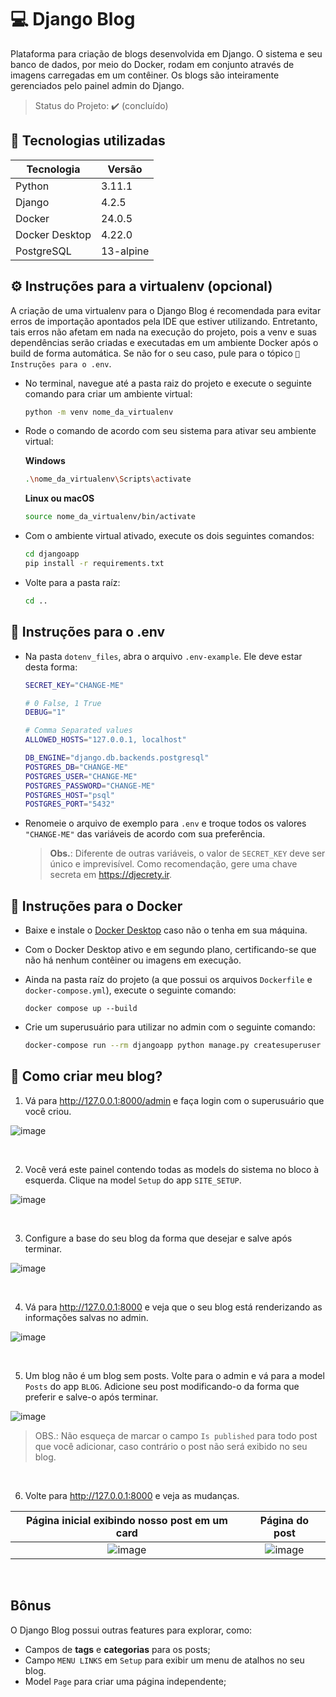 # 💻 Django Blog

Plataforma para criação de blogs desenvolvida em Django. O sistema e seu banco de dados, por meio do Docker, rodam em conjunto através de imagens carregadas em um contêiner. Os blogs são inteiramente gerenciados pelo painel admin do Django.

> Status do Projeto: ✔️ (concluído)

## 🔧 Tecnologias utilizadas

| Tecnologia | Versão |
| -------- | ------- |
| Python  | 3.11.1 |
| Django | 4.2.5 |
| Docker | 24.0.5 |
| Docker Desktop | 4.22.0 |
| PostgreSQL | 13-alpine |

## ⚙️ Instruções para a virtualenv (opcional)
A criação de uma virtualenv para o Django Blog é recomendada para evitar erros de importação apontados pela IDE que estiver utilizando. Entretanto, tais erros não afetam em nada na execução do projeto, pois a venv e suas dependências serão criadas e executadas em um ambiente Docker após o build de forma automática. Se não for o seu caso, pule para o tópico <code>📂 Instruções para o .env</code>.

* No terminal, navegue até a pasta raiz do projeto e execute o seguinte comando para criar um ambiente virtual:
  ```bash
  python -m venv nome_da_virtualenv
  ```

* Rode o comando de acordo com seu sistema para ativar seu ambiente virtual:

  **Windows**
  ```bash
  .\nome_da_virtualenv\Scripts\activate
  ```

  **Linux ou macOS**
  ```bash
  source nome_da_virtualenv/bin/activate
  ```

* Com o ambiente virtual ativado, execute os dois seguintes comandos:
  ```bash
  cd djangoapp
  pip install -r requirements.txt
  ```

* Volte para a pasta raíz:
  ```bash
  cd ..
  ```

## 📂 Instruções para o .env
* Na pasta <code>dotenv_files</code>, abra o arquivo <code>.env-example</code>. Ele deve estar desta forma:
  ```bash
  SECRET_KEY="CHANGE-ME"
  
  # 0 False, 1 True
  DEBUG="1"
  
  # Comma Separated values
  ALLOWED_HOSTS="127.0.0.1, localhost"
  
  DB_ENGINE="django.db.backends.postgresql"
  POSTGRES_DB="CHANGE-ME"
  POSTGRES_USER="CHANGE-ME"
  POSTGRES_PASSWORD="CHANGE-ME"
  POSTGRES_HOST="psql"
  POSTGRES_PORT="5432"
  ```
* Renomeie o arquivo de exemplo para <code>.env</code> e troque todos os valores <code>"CHANGE-ME"</code> das variáveis de acordo com sua preferência.

  > **Obs.**: Diferente de outras variáveis, o valor de <code>SECRET_KEY</code> deve ser único e imprevisível. Como recomendação, gere uma chave secreta em https://djecrety.ir.

## 🐋 Instruções para o Docker
* Baixe e instale o <a href="https://www.docker.com/products/docker-desktop/" target="_blank">Docker Desktop</a> caso não o tenha em sua máquina.

* Com o Docker Desktop ativo e em segundo plano, certificando-se que não há nenhum contêiner ou imagens em execução.

* Ainda na pasta raíz do projeto (a que possui os arquivos <code>Dockerfile</code> e <code>docker-compose.yml</code>), execute o seguinte comando:
  ```
  docker compose up --build
  ```

* Crie um superusuário para utilizar no admin com o seguinte comando:
  ```bash
  docker-compose run --rm djangoapp python manage.py createsuperuser
  ```

## 🤔 Como criar meu blog?
1. Vá para http://127.0.0.1:8000/admin e faça login com o superusuário que você criou.

![image](https://github.com/gustavof04/django-blog/assets/127045694/bc56484a-2365-43b8-bcf5-6f17d7937684)

</br>

2. Você verá este painel contendo todas as models do sistema no bloco à esquerda. Clique na model <code>Setup</code> do app <code>SITE_SETUP</code>.

![image](https://github.com/gustavof04/django-blog/assets/127045694/e83de2dc-867c-4080-bccf-137ea8c2b04a)

</br>

3. Configure a base do seu blog da forma que desejar e salve após terminar.

![image](https://github.com/gustavof04/django-blog/assets/127045694/6eaa1e9f-806a-48f2-89ee-ba5e7a5bafca)

</br>

4. Vá para http://127.0.0.1:8000 e veja que o seu blog está renderizando as informações salvas no admin.

![image](https://github.com/gustavof04/django-blog/assets/127045694/71890b22-44ac-43f3-b912-b9a3db4cc5d5)

</br>

5. Um blog não é um blog sem posts. Volte para o admin e vá para a model <code>Posts</code> do app <code>BLOG</code>. Adicione seu post modificando-o da forma que preferir e salve-o após terminar.

![image](https://github.com/gustavof04/django-blog/assets/127045694/01f1cfed-4fe7-4d51-89f1-ecbf13c51b19)
> OBS.: Não esqueça de marcar o campo <code>Is published</code> para todo post que você adicionar, caso contrário o post não será exibido no seu blog.  

</br>

6. Volte para http://127.0.0.1:8000 e veja as mudanças.

Página inicial exibindo nosso post em um card            |  Página do post
:-------------------------:|:-------------------------:
![image](https://github.com/gustavof04/django-blog/assets/127045694/4495596a-8fac-422f-a9aa-6ab2d9353df7) | ![image](https://github.com/gustavof04/django-blog/assets/127045694/eb928ec0-eb42-4494-bbab-169fc8ba9bfc)

</br>

## Bônus

O Django Blog possui outras features para explorar, como:
 * Campos de **tags** e **categorias** para os posts;
 * Campo <code>MENU LINKS</code> em <code>Setup</code> para exibir um menu de atalhos no seu blog.
 * Model <code>Page</code> para criar uma página independente;
